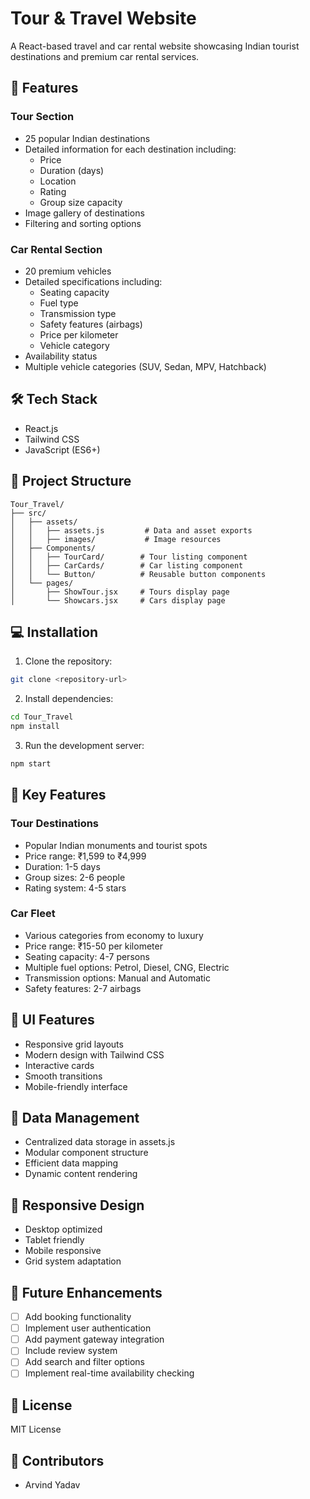 # Tour & Travel Website

A React-based travel and car rental website showcasing Indian tourist destinations and premium car rental services.

## 🌟 Features

### Tour Section
- 25 popular Indian destinations
- Detailed information for each destination including:
  - Price
  - Duration (days)
  - Location
  - Rating
  - Group size capacity
- Image gallery of destinations
- Filtering and sorting options

### Car Rental Section
- 20 premium vehicles
- Detailed specifications including:
  - Seating capacity
  - Fuel type
  - Transmission type
  - Safety features (airbags)
  - Price per kilometer
  - Vehicle category
- Availability status
- Multiple vehicle categories (SUV, Sedan, MPV, Hatchback)

## 🛠️ Tech Stack
- React.js
- Tailwind CSS
- JavaScript (ES6+)

## 📁 Project Structure
```
Tour_Travel/
├── src/
│   ├── assets/
│   │   ├── assets.js         # Data and asset exports
│   │   ├── images/           # Image resources
│   ├── Components/
│   │   ├── TourCard/        # Tour listing component
│   │   ├── CarCards/        # Car listing component
│   │   └── Button/          # Reusable button components
│   └── pages/
│       ├── ShowTour.jsx     # Tours display page
│       └── Showcars.jsx     # Cars display page
```

## 💻 Installation

1. Clone the repository:
```bash
git clone <repository-url>
```

2. Install dependencies:
```bash
cd Tour_Travel
npm install
```

3. Run the development server:
```bash
npm start
```

## 🎯 Key Features

### Tour Destinations
- Popular Indian monuments and tourist spots
- Price range: ₹1,599 to ₹4,999
- Duration: 1-5 days
- Group sizes: 2-6 people
- Rating system: 4-5 stars

### Car Fleet
- Various categories from economy to luxury
- Price range: ₹15-50 per kilometer
- Seating capacity: 4-7 persons
- Multiple fuel options: Petrol, Diesel, CNG, Electric
- Transmission options: Manual and Automatic
- Safety features: 2-7 airbags

## 🎨 UI Features
- Responsive grid layouts
- Modern design with Tailwind CSS
- Interactive cards
- Smooth transitions
- Mobile-friendly interface

## 🔄 Data Management
- Centralized data storage in assets.js
- Modular component structure
- Efficient data mapping
- Dynamic content rendering

## 📱 Responsive Design
- Desktop optimized
- Tablet friendly
- Mobile responsive
- Grid system adaptation

## 🚀 Future Enhancements
- [ ] Add booking functionality
- [ ] Implement user authentication
- [ ] Add payment gateway integration
- [ ] Include review system
- [ ] Add search and filter options
- [ ] Implement real-time availability checking

## 📄 License
MIT License

## 👥 Contributors
- Arvind Yadav
